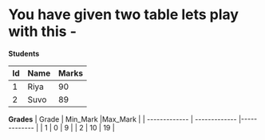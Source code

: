 # You have given two table lets play with this -

**Students**

| Id  | Name |Marks |
| ------------- | ------------- |------------- |
| 1  | Riya  | 90 |
|  2 | Suvo  | 89 |

**Grades**
| Grade  | Min_Mark |Max_Mark |
| ------------- | ------------- |------------- |
| 1  | 0  | 9 |
|  2 | 10  | 19 |
